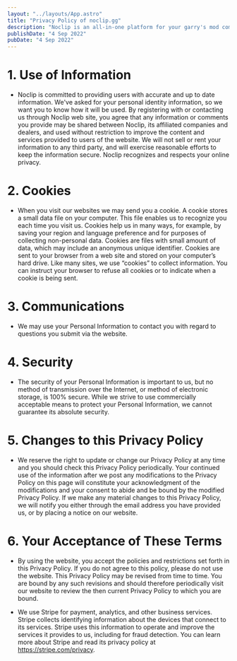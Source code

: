 ```yaml
---
layout: "../layouts/App.astro"
title: "Privacy Policy of noclip.gg"
description: "Noclip is an all-in-one platform for your garry's mod community featuring a donation store, forums, and loading screen."
publishDate: "4 Sep 2022"
pubDate: "4 Sep 2022"
---
```


# 1. Use of Information

- Noclip is committed to providing users with accurate and up to date information. We've asked for your personal identity information, so we want you to know how it will be used. By registering with or contacting us through Noclip web site, you agree that any information or comments you provide may be shared between Noclip, its affiliated companies and dealers, and used without restriction to improve the content and services provided to users of the website. We will not sell or rent your information to any third party, and will exercise reasonable efforts to keep the information secure. Noclip recognizes and respects your online privacy.

# 2. Cookies

- When you visit our websites we may send you a cookie. A cookie stores a small data file on your computer. This file enables us to recognize you each time you visit us. Cookies help us in many ways, for example, by saving your region and language preference and for purposes of collecting non-personal data. Cookies are files with small amount of data, which may include an anonymous unique identifier. Cookies are sent to your browser from a web site and stored on your computer’s hard drive. Like many sites, we use “cookies” to collect information. You can instruct your browser to refuse all cookies or to indicate when a cookie is being sent.

# 3. Communications

- We may use your Personal Information to contact you with regard to questions you submit via the website.

# 4. Security

- The security of your Personal Information is important to us, but no method of transmission over the Internet, or method of electronic storage, is 100% secure. While we strive to use commercially acceptable means to protect your Personal Information, we cannot guarantee its absolute security.

# 5. Changes to this Privacy Policy

- We reserve the right to update or change our Privacy Policy at any time and you should check this Privacy Policy periodically. Your continued use of the information after we post any modifications to the Privacy Policy on this page will constitute your acknowledgment of the modifications and your consent to abide and be bound by the modified Privacy Policy. If we make any material changes to this Privacy Policy, we will notify you either through the email address you have provided us, or by placing a notice on our website.

# 6. Your Acceptance of These Terms

- By using the website, you accept the policies and restrictions set forth in this Privacy Policy. If you do not agree to this policy, please do not use the website. This Privacy Policy may be revised from time to time. You are bound by any such revisions and should therefore periodically visit our website to review the then current Privacy Policy to which you are bound.

- We use Stripe for payment, analytics, and other business services. Stripe collects identifying information about the devices that connect to its services. Stripe uses this information to operate and improve the services it provides to us, including for fraud detection. You can learn more about Stripe and read its privacy policy at https://stripe.com/privacy.